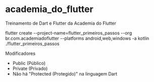 # academia_do_flutter
Treinamento de Dart e Flutter da Academia do Flutter

 flutter create --project-name=flutter_primeiros_passos --org br.com.academiadoflutter --platforms android,web,windows -a kotlin ./flutter_primeiros_passos

Modificadores
-  Public (Público)
-  Private (Privado)
-  Não há "Protected (Protegido)" na linguagem Dart

